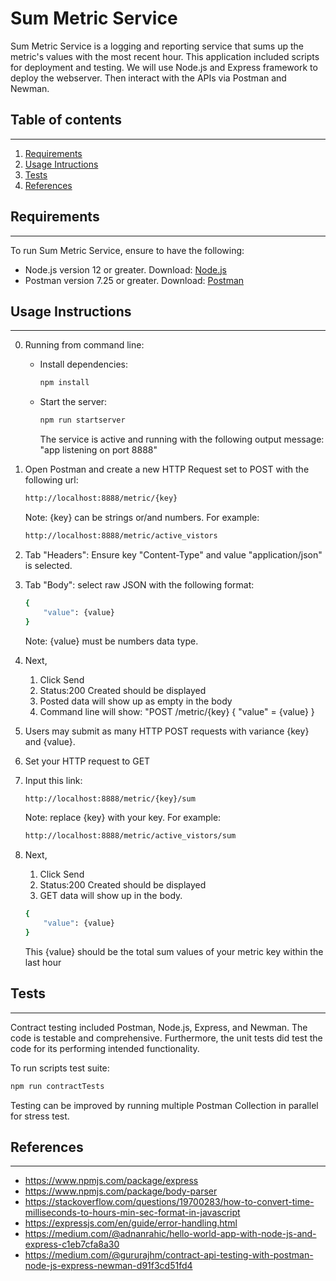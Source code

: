 # Sum Metric Service

Sum Metric Service is a logging and reporting service that sums up the metric's values with the most recent hour. This application included scripts for deployment and testing.
We will use Node.js and Express framework to deploy the webserver. Then interact with the APIs via Postman and Newman.

## Table of contents
---
1) [Requirements](#requirements)
2) [Usage Intructions](#usage-instructions)
3) [Tests](#tests)
4) [References](#references)

## Requirements
---
To run Sum Metric Service, ensure to have the following:
  * Node.js version 12 or greater. Download: [Node.js](https://nodejs.org/en/download/)
  * Postman version 7.25 or greater. Download: [Postman](https://www.postman.com/downloads/)

## Usage Instructions
---

0) Running from command line:
    * Install dependencies:
      ```sh
      npm install
      ```
    * Start the server:
       ```sh
       npm run startserver
       ```
       The service is active and running with the following output message: "app listening on port 8888"

1) Open Postman and create a new HTTP Request set to POST with the following url:
    ```sh
    http://localhost:8888/metric/{key}
    ```
    Note: {key} can be strings or/and numbers. For example:
    ```sh 
    http://localhost:8888/metric/active_vistors
    ```

2) Tab "Headers": Ensure key "Content-Type" and value "application/json" is selected.
   
3) Tab "Body": select raw JSON with the following format: 
   ```sh 
   {
       "value": {value}
   }
   ```
   Note: {value} must be numbers data type.

4) Next, 
   1) Click Send
   2) Status:200 Created should be displayed
   3) Posted data will show up as empty in the body
   4) Command line will show: "POST /metric/{key} { "value" = {value} }
   
5) Users may submit as many HTTP POST requests with variance {key} and {value}.
6) Set your HTTP request to GET
7) Input this link: 
   ```sh
   http://localhost:8888/metric/{key}/sum
   ```
   Note: replace {key} with your key. For example:
    ```sh 
    http://localhost:8888/metric/active_vistors/sum
    ```
8) Next,
   1) Click Send
   2) Status:200 Created should be displayed
   3) GET data will show up in the body.
    ```sh
    {
        "value": {value}
    }
    ```
    This {value} should be the total sum values of your metric key within the last hour

## Tests
---
Contract testing included Postman, Node.js, Express, and Newman. The code is testable and comprehensive. Furthermore, the unit tests did test the code for its performing intended functionality. 

To run scripts test suite:
```sh
npm run contractTests
```

Testing can be improved by running multiple Postman Collection in parallel for stress test.

## References
---
* https://www.npmjs.com/package/express
* https://www.npmjs.com/package/body-parser
* https://stackoverflow.com/questions/19700283/how-to-convert-time-milliseconds-to-hours-min-sec-format-in-javascript
* https://expressjs.com/en/guide/error-handling.html
* https://medium.com/@adnanrahic/hello-world-app-with-node-js-and-express-c1eb7cfa8a30
* https://medium.com/@gururajhm/contract-api-testing-with-postman-node-js-express-newman-d91f3cd51fd4
